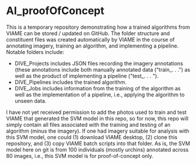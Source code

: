 # AI_proofOfConcept
This is a temporary repository demonstrating how a trained algorithms from VIAME can be stored / updated on GitHub. 
The folder structure and constituent files was created automatically by VIAME in the course of annotating imagery, training an algorithm, and implementing a pipeline. Notable folders include: 

- DIVE_Projects includes JSON files recording the imagery annotations (these annotations include both manually annotated data ("train_. . .") as well as the product of implementing a pipeline ("test_. . . ").
- DIVE_Pipelines includes the trained algorithm.
- DIVE_Jobs includes information from the training of the algorithm as well as the implementation of a pipeline, i.e., applying the algorithm to unseen data. 

I have not yet received permission to add the photos used to train and test VIAME that generated the SVM model in this repo, so for now, this repo will simply contain all files associated with the training and testing of an algorithm (minus the imagery). If one had imagery suitable for analysis with this SVM model, one could (1) download VIAME desktop, (2) clone this repository, and (3) copy VIAME batch scripts into that folder. As is, the SVM model here on git is from 100 individuals (mostly urchins) annotated across 80 images, i.e., this SVM model is for proof-of-concept only. 




